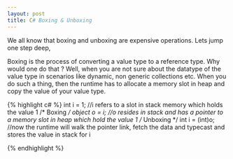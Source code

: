 ```yaml
---
layout: post
title: C# Boxing & Unboxing
---
```


We all know that boxing and unboxing are expensive operations. Lets jump one step deep,

Boxing is the process of converting a value type to a reference type. Why would one do that ? Well, when you are not sure about the datatype of the value type in scenarios like dynamic, non generic collections etc. When you do such a thing, then the runtime has to allocate a memory slot in heap and copy the value of your value type.

{% highlight c# %}
int i = 1; //i refers to a slot in stack memory which holds the value 1
/* Boxing */
object o = i; //o resides in stack and has a pointer to a memory slot in heap which hold the value 1
/* Unboxing */
int i  = (int)o; //now the runtime will walk the pointer link, fetch the data and typecast and stores the value in stack for i

{% endhighlight %}